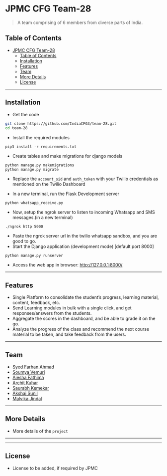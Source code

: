 # JPMC CFG Team-28

> A team comprising of 6 members from diverse parts of India.

## Table of Contents

- [JPMC CFG Team-28](#jpmc-cfg-team-28)
  - [Table of Contents](#table-of-contents)
  - [Installation](#installation)
  - [Features](#features)
  - [Team](#team)
  - [More Details](#more-details)
  - [License](#license)


---


## Installation ##

- Get the code
```bash
git clone https://github.com/IndiaCFG3/team-28.git
cd team-28
```

- Install the required modules  
```
pip3 install -r requirements.txt
```

- Create tables and make migrations for django models
```
python manage.py makemigrations
python manage.py migrate
```

- Replace the `account_sid` and `auth_token` with your Twilio credentials as mentioned on the Twilio Dashboard  
  
- In a new terminal, run the Flask Development server
```
python whatsapp_receive.py
```
- Now, setup the ngrok server to listen to incoming Whatsapp and SMS messages.(in a new terminal)
```
./ngrok http 5000
```
- Paste the ngrok server url in the twilio whatsapp sandbox, and you are good to go.
- Start the Django application (development mode) [default port 8000]
```
python manage.py runserver
```
- Access the web app in browser: http://127.0.0.1:8000/


---

## Features ##
- Single Platform to consolidate the student’s progress, learning material, content, feedback, etc.
- Send Learning modules in bulk with a single click, and get responses/answers from the students.
- Aggregate the scores in the dashboard, and be able to grade it on the go.
- Analyze the progress of the class and recommend the next course material to be taken, and take feedback from the users.


---

## Team ##

- [Syed Farhan Ahmad](https://www.linkedin.com/in/syedfarhanahmad/)
- [Soumya Vemuri]() 
- [Aiesha Fathima]()
- [Archit Kuhar]()
- [Saurabh Kemekar](https://www.linkedin.com/in/saurabh-kemekar-a8589710b/)
- [Akshaj Sunil]()
- [Malvika Jindal]()


---

## More Details ##

- More details of the `project`

---


---

## License ##
- License to be added, if required by JPMC
